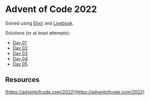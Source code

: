 # Advent of Code 2022

Solved using [Elixir](https://elixir-lang.org/) and [Livebook](https://livebook.dev/).

Solutions (or at least attempts):

- [Day 01](01.livemd)
- [Day 02](02.livemd)
- [Day 03](03.livemd)
- [Day 04](04.livemd)
- [Day 05](05.livemd)

## Resources

[https://adventofcode.com/2022](https://adventofcode.com/2022)